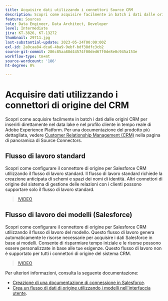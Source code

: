 ```yaml
---
title: Acquisire dati utilizzando i connettori Source CRM
description: Scopri come acquisire facilmente in batch i dati dalle origini CRM per inserirli direttamente nel data lake e nel profilo cliente in tempo reale di Adobe Experience Platform.
feature: Sources
role: Data Engineer, Data Architect, Developer
level: Intermediate
jira: KT-3826, KT-13272
thumbnail: 29711.jpg
last-substantial-update: 2023-05-24T00:00:00Z
exl-id: 2a0caa84-dca6-4ba9-9ebf-bdf38dfc3cb2
source-git-commit: 286c85aa88d44574f00ded67f0de8e0c945a153e
workflow-type: tm+mt
source-wordcount: '186'
ht-degree: 0%

---
```


# Acquisire dati utilizzando i connettori di origine del CRM

Scopri come acquisire facilmente in batch i dati dalle origini CRM per inserirli direttamente nel data lake e nel profilo cliente in tempo reale di Adobe Experience Platform. Per una documentazione del prodotto più dettagliata, vedere [Customer Relationship Management (CRM)](https://experienceleague.adobe.com/docs/experience-platform/sources/home.html?lang=it#access-control-for-sources-in-data-ingestion) nella pagina di panoramica di Source Connectors.

## Flusso di lavoro standard

Scopri come configurare il connettore di origine per Salesforce CRM utilizzando il flusso di lavoro standard. Il flusso di lavoro standard richiede la creazione anticipata di schemi e spazi dei nomi di identità. Altri connettori di origine del sistema di gestione delle relazioni con i clienti possono supportare solo il flusso di lavoro standard.

>[!VIDEO](https://video.tv.adobe.com/v/29711?learn=on&enablevpops)

## Flusso di lavoro dei modelli (Salesforce)

Scopri come configurare il connettore di origine per Salesforce CRM utilizzando il flusso di lavoro del modello. Questo flusso di lavoro genera automaticamente le risorse necessarie per acquisire i dati Salesforce in base ai modelli. Consente di risparmiare tempo iniziale e le risorse possono essere personalizzate in base alle tue esigenze. Questo flusso di lavoro non è supportato per tutti i connettori di origine del sistema CRM.

>[!VIDEO](https://video.tv.adobe.com/v/3419422?learn=on&enablevpops)

Per ulteriori informazioni, consulta la seguente documentazione:
* [Creazione di una documentazione di connessione in Salesforce](https://experienceleague.adobe.com/docs/experience-platform/sources/ui-tutorials/create/crm/salesforce.html?lang=it).
* [Crea un flusso di dati di origine utilizzando i modelli nell&#39;interfaccia utente](https://experienceleague.adobe.com/docs/experience-platform/sources/ui-tutorials/templates.html?lang=it#).

